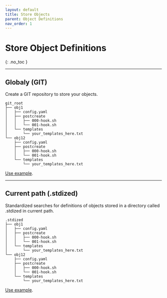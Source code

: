 ```yaml
---
layout: default
title: Store Objects
parent: Object Definitions
nav_order: 1
---
```


# Store Object Definitions
{: .no_toc }

---

## Globaly (GIT)

Create a GIT repository to store your objects.

    git_root
    ├── obj1
    │   ├── config.yaml
    │   ├── postcreate
    │   │   ├── 000-hook.sh
    │   │   └── 001-hook.sh
    │   └── templates
    │       └── your_templates_here.txt
    └── obj12
        ├── config.yaml
        ├── postcreate
        │   ├── 000-hook.sh
        │   └── 001-hook.sh
        └── templates
            └── your_templates_here.txt

[Use example](/docs/examples/git/).

---

## Current path (.stdized)

Standardized searches for definitions of objects stored in a directory called .stdized in current path.

    .stdized
    ├── obj1
    │   ├── config.yaml
    │   ├── postcreate
    │   │   ├── 000-hook.sh
    │   │   └── 001-hook.sh
    │   └── templates
    │       └── your_templates_here.txt
    └── obj12
        ├── config.yaml
        ├── postcreate
        │   ├── 000-hook.sh
        │   └── 001-hook.sh
        └── templates
            └── your_templates_here.txt

[Use example](/docs/examples/terraform/).
